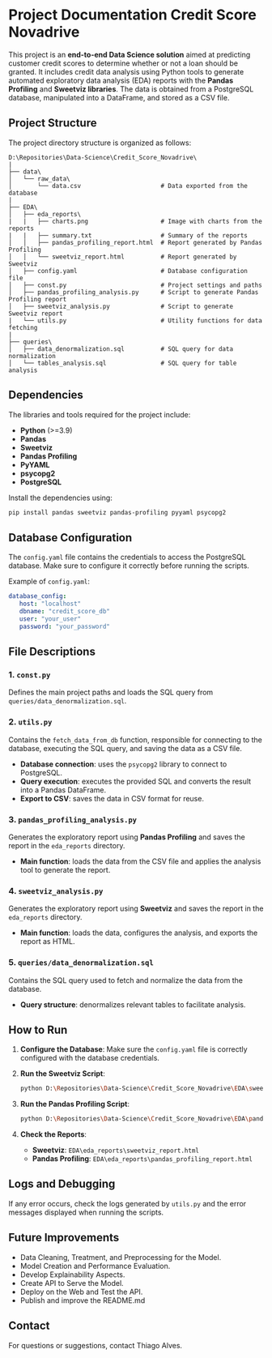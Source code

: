 # Project Documentation Credit Score Novadrive

This project is an **end-to-end Data Science solution** aimed at predicting customer credit scores to determine whether or not a loan should be granted. It includes credit data analysis using Python tools to generate automated exploratory data analysis (EDA) reports with the **Pandas Profiling** and **Sweetviz libraries**. The data is obtained from a PostgreSQL database, manipulated into a DataFrame, and stored as a CSV file.

## Project Structure

The project directory structure is organized as follows:

```
D:\Repositories\Data-Science\Credit_Score_Novadrive\
|
├── data\
│   └── raw_data\
│       └── data.csv                      # Data exported from the database
|
├── EDA\
│   ├── eda_reports\
|   |   ├── charts.png                    # Image with charts from the reports
|   |   ├── summary.txt                   # Summary of the reports        
│   │   ├── pandas_profiling_report.html  # Report generated by Pandas Profiling
│   │   └── sweetviz_report.html          # Report generated by Sweetviz
│   ├── config.yaml                       # Database configuration file
│   ├── const.py                          # Project settings and paths
│   ├── pandas_profiling_analysis.py      # Script to generate Pandas Profiling report
│   ├── sweetviz_analysis.py              # Script to generate Sweetviz report
|   └── utils.py                          # Utility functions for data fetching
|
├── queries\
│   ├── data_denormalization.sql          # SQL query for data normalization
│   └── tables_analysis.sql               # SQL query for table analysis
```

## Dependencies

The libraries and tools required for the project include:

- **Python** (>=3.9)
- **Pandas**
- **Sweetviz**
- **Pandas Profiling**
- **PyYAML**
- **psycopg2**
- **PostgreSQL**

Install the dependencies using:

```bash
pip install pandas sweetviz pandas-profiling pyyaml psycopg2
```

## Database Configuration

The `config.yaml` file contains the credentials to access the PostgreSQL database. Make sure to configure it correctly before running the scripts.

Example of `config.yaml`:
```yaml
database_config:
   host: "localhost"
   dbname: "credit_score_db"
   user: "your_user"
   password: "your_password"
```

## File Descriptions

### 1. `const.py`
Defines the main project paths and loads the SQL query from `queries/data_denormalization.sql`.

### 2. `utils.py`
Contains the `fetch_data_from_db` function, responsible for connecting to the database, executing the SQL query, and saving the data as a CSV file.
- **Database connection**: uses the `psycopg2` library to connect to PostgreSQL.
- **Query execution**: executes the provided SQL and converts the result into a Pandas DataFrame.
- **Export to CSV**: saves the data in CSV format for reuse.

### 3. `pandas_profiling_analysis.py`
Generates the exploratory report using **Pandas Profiling** and saves the report in the `eda_reports` directory.
- **Main function**: loads the data from the CSV file and applies the analysis tool to generate the report.

### 4. `sweetviz_analysis.py`
Generates the exploratory report using **Sweetviz** and saves the report in the `eda_reports` directory.
- **Main function**: loads the data, configures the analysis, and exports the report as HTML.

### 5. `queries/data_denormalization.sql`
Contains the SQL query used to fetch and normalize the data from the database.
- **Query structure**: denormalizes relevant tables to facilitate analysis.

## How to Run

1. **Configure the Database**:
    Make sure the `config.yaml` file is correctly configured with the database credentials.

2. **Run the Sweetviz Script**:
    ```bash
    python D:\Repositories\Data-Science\Credit_Score_Novadrive\EDA\sweetviz_analysis.py
    ```

3. **Run the Pandas Profiling Script**:
    ```bash
    python D:\Repositories\Data-Science\Credit_Score_Novadrive\EDA\pandas_profiling_analysis.py
    ```

4. **Check the Reports**:
    - **Sweetviz**: `EDA\eda_reports\sweetviz_report.html`
    - **Pandas Profiling**: `EDA\eda_reports\pandas_profiling_report.html`

## Logs and Debugging

If any error occurs, check the logs generated by `utils.py` and the error messages displayed when running the scripts.

## Future Improvements

- Data Cleaning, Treatment, and Preprocessing for the Model.
- Model Creation and Performance Evaluation.
- Develop Explainability Aspects.
- Create API to Serve the Model.
- Deploy on the Web and Test the API.
- Publish and improve the README.md

## Contact

For questions or suggestions, contact Thiago Alves.